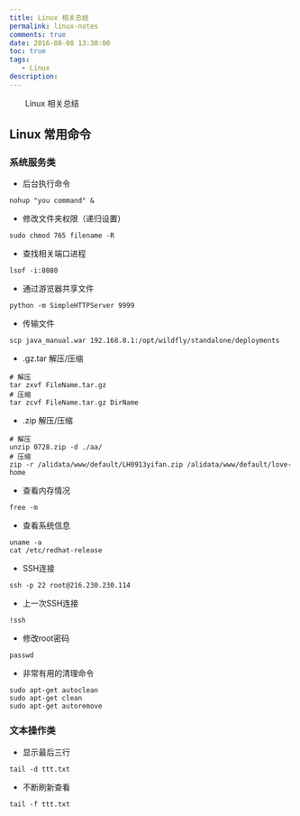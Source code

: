 ```yaml
---
title: Linux 相关总结
permalink: linux-notes
comments: true
date: 2016-08-08 13:30:00
toc: true
tags:
   - Linux
description: 
---
```


&emsp;&emsp;Linux 相关总结
<!-- more -->

## Linux 常用命令
### 系统服务类

- 后台执行命令

```
nohup "you command" &
```

- 修改文件夹权限（递归设置）

```
sudo chmod 765 filename -R
```

- 查找相关端口进程

```
lsof -i:8080
```

- 通过游览器共享文件

```
python -m SimpleHTTPServer 9999
```

- 传输文件

```
scp java_manual.war 192.168.8.1:/opt/wildfly/standalone/deployments
```

- .gz.tar 解压/压缩

```
# 解压
tar zxvf FileName.tar.gz
# 压缩
tar zcvf FileName.tar.gz DirName
```

- .zip 解压/压缩

```
# 解压
unzip 0728.zip -d ./aa/
# 压缩
zip -r /alidata/www/default/LH0913yifan.zip /alidata/www/default/love-home
```

-  查看内存情况

```
free -m
```

-  查看系统信息

```
uname -a
cat /etc/redhat-release
```

- SSH连接

```
ssh -p 22 root@216.230.230.114
```

- 上一次SSH连接

```
!ssh
```

- 修改root密码

```
passwd
```

- 非常有用的清理命令

```
sudo apt-get autoclean
sudo apt-get clean
sudo apt-get autoremove

```

### 文本操作类

- 显示最后三行

```
tail -d ttt.txt 
```
- 不断刷新查看

```
tail -f ttt.txt
```






